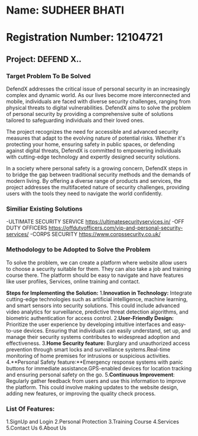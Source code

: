 # Name: SUDHEER BHATI 
# Registration Number: 12104721

## Project: DEFEND X..

### Target Problem To Be Solved
DefendX addresses the critical issue of personal security in an increasingly complex and dynamic world. As our lives become more interconnected and mobile, individuals are faced with diverse security challenges, ranging from physical threats to digital vulnerabilities. DefendX aims to solve the problem of personal security by providing a comprehensive suite of solutions tailored to safeguarding individuals and their loved ones.

The project recognizes the need for accessible and advanced security measures that adapt to the evolving nature of potential risks. Whether it's protecting your home, ensuring safety in public spaces, or defending against digital threats, DefendX is committed to empowering individuals with cutting-edge technology and expertly designed security solutions.

In a society where personal safety is a growing concern, DefendX steps in to bridge the gap between traditional security methods and the demands of modern living. By offering a diverse range of products and services, the project addresses the multifaceted nature of security challenges, providing users with the tools they need to navigate the world confidently.

### Similiar Existing Solutions
-ULTIMATE SECURITY SERVICE https://ultimatesecurityservices.in/
-OFF DUTY OFFICERS https://offdutyofficers.com/vip-and-personal-security-services/
-CORPS SECURITY https://www.corpssecurity.co.uk/

### Methodology to be Adopted to Solve the Problem

To solve the problem, we can create a platform where website allow users to choose a security suitable for them. They can also take a job and training course there. The platform should be easy to navigate and have features like user profiles, Services, online training and contact. 

**Steps for Implementing the Solution:**
1.**Innovation in Technology:** Integrate cutting-edge technologies such as artificial intelligence, machine learning, and smart sensors into security solutions. This could include advanced video analytics for surveillance, predictive threat detection algorithms, and biometric authentication for access control.
2.**User-Friendly Design:** Prioritize the user experience by developing intuitive interfaces and easy-to-use devices. Ensuring that individuals can easily understand, set up, and manage their security systems contributes to widespread adoption and effectiveness.
3.**Home Security feature:** Burglary and unauthorized access prevention through smart locks and surveillance systems.Real-time monitoring of home premises for intrusions or suspicious activities.
4.**Personal Safety feature:**Emergency response systems with panic buttons for immediate assistance.GPS-enabled devices for location tracking and ensuring personal safety on the go.
5.**Continuous Improvement**: Regularly gather feedback from users and use this information to improve the platform. This could involve making updates to the website design, adding new features, or improving the quality check process.

### List Of Features:

1.SignUp and Login
2.Personal Protection
3.Training Course
4.Services
5.Contact Us
6.About Us 

